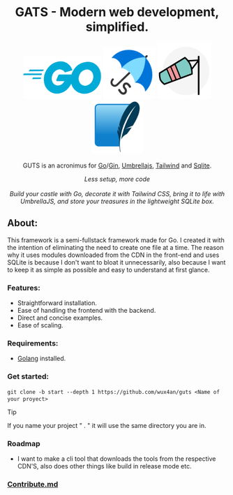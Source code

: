 <h1 align="center">GATS - Modern web development, simplified.</h1>

<p align="center">
    <img src="assets/golang.png" alt="golang-logo" width="180px" height="100px"/>
    <img src="assets/umbrella.svg" alt="umbrella-logo" width="120px" height="120px"/>
    <img src="assets/twind.png" alt="twind-logo" width="125px" height="130px"/>
    <img src="assets/sqlite.png" alt="sqlite-logo" width="120px" height="120px"/>
  <br>
  <br>
  GUTS is an acronimus for
  <a href="https://go.dev">Go</a>/<a href="https://github.com/gin-gonic/gin">Gin</a>,
  <a href="https://umbrellajs.com">Umbrellajs</a>, 
  <a href="https://tailwindcss.com">Tailwind</a> and <a href="https://www.sqlite.org">Sqlite</a>.
</p>



<p align="center">
  <em>Less setup, more code</em>
  <br>
  <br>
  <em>Build your castle with Go, decorate it with Tailwind CSS, bring it to life with UmbrellaJS, and store your treasures in the lightweight SQLite box.</em>
</p>


## About:
This framework is a semi-fullstack framework made for Go. I created it with the intention of eliminating the need to create one file at a time. The reason why it uses modules downloaded from the CDN in the front-end and uses SQLite is because I don't want to bloat it unnecessarily, also because I want to keep it as simple as possible and easy to understand at first glance.

### Features:
- Straightforward installation.
- Ease of handling the frontend with the backend.
- Direct and concise examples.
- Ease of scaling.

### Requirements:
- [Golang](go.dev) installed.

### Get started:
```shell
git clone -b start --depth 1 https://github.com/wux4an/guts <Name of your proyect>
```

> [!TIP]
> If you name your project " . " it will use the same directory you are in.

### Roadmap
- I want to make a cli tool that downloads the tools from the respective CDN'S, also does other things like build in release mode etc.

### [Contribute.md](CONTRIBUTING.md)
